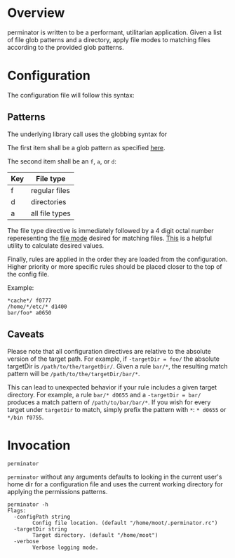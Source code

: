 # Overview
perminator is written to be a performant, utilitarian application. Given a list of file glob patterns and a directory, apply file modes to matching files according to the provided glob patterns.


# Configuration
The configuration file will follow this syntax:

## Patterns
The underlying library call uses the globbing syntax for

The first item shall be a glob pattern as specified [here](https://golang.org/pkg/path/filepath/#Match).

The second item shall be an `f`, `a`, or `d`:

| Key | File type |
| --- | --------- |
| f   | regular files |
| d   | directories |
| a   | all file types |

The file type directive is immediately followed by a 4 digit octal number reperesenting the [file mode](https://en.wikipedia.org/wiki/File_system_permissions#Numeric_notation) desired for matching files. [This](http://permissions-calculator.org/) is a helpful utility to calculate desired values.

Finally, rules are applied in the order they are loaded from the configuration. Higher priority or more specific rules should be placed closer to the top of the config file.

Example:

```
*cache*/ f0777
/home/*/etc/* d1400
bar/foo* a0650
```

## Caveats
Please note that all configuration directives are relative to the absolute version of the target path. For example, if `-targetDir = foo/` the absolute targetDir is `/path/to/the/targetDir/`. Given a rule `bar/*`, the resulting match pattern will be `/path/to/the/targetDir/bar/*`.

This can lead to unexpected behavior if your rule includes a given target directory. For example, a rule `bar/* d0655` and a `-targetDir = bar/` produces a match pattern of `/path/to/bar/bar/*`. If you wish for every target under `targetDir` to match, simply prefix the pattern with `*`: `* d0655` or `*/bin f0755`.

# Invocation

```
perminator
```

`perminator` without any arguments defaults to looking in the current user's home dir for a configuration file and uses the current working directory for applying the permissions patterns.

```
perminator -h
Flags:
  -configPath string
        Config file location. (default "/home/moot/.perminator.rc")
  -targetDir string
        Target directory. (default "/home/moot")
  -verbose
        Verbose logging mode.
```
